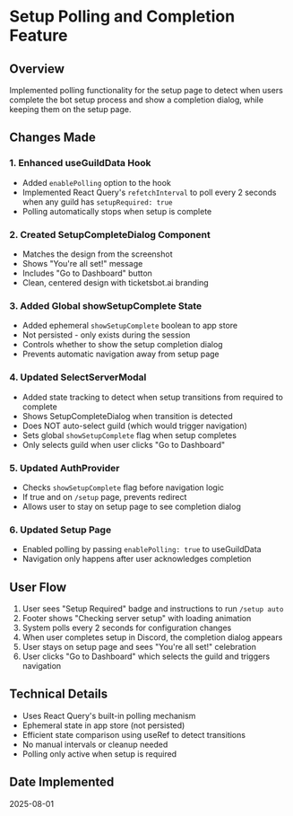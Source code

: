 # Setup Polling and Completion Feature

## Overview
Implemented polling functionality for the setup page to detect when users complete the bot setup process and show a completion dialog, while keeping them on the setup page.

## Changes Made

### 1. Enhanced useGuildData Hook
- Added `enablePolling` option to the hook
- Implemented React Query's `refetchInterval` to poll every 2 seconds when any guild has `setupRequired: true`
- Polling automatically stops when setup is complete

### 2. Created SetupCompleteDialog Component
- Matches the design from the screenshot
- Shows "You're all set!" message
- Includes "Go to Dashboard" button
- Clean, centered design with ticketsbot.ai branding

### 3. Added Global showSetupComplete State
- Added ephemeral `showSetupComplete` boolean to app store
- Not persisted - only exists during the session
- Controls whether to show the setup completion dialog
- Prevents automatic navigation away from setup page

### 4. Updated SelectServerModal
- Added state tracking to detect when setup transitions from required to complete
- Shows SetupCompleteDialog when transition is detected
- Does NOT auto-select guild (which would trigger navigation)
- Sets global `showSetupComplete` flag when setup completes
- Only selects guild when user clicks "Go to Dashboard"

### 5. Updated AuthProvider
- Checks `showSetupComplete` flag before navigation logic
- If true and on `/setup` page, prevents redirect
- Allows user to stay on setup page to see completion dialog

### 6. Updated Setup Page
- Enabled polling by passing `enablePolling: true` to useGuildData
- Navigation only happens after user acknowledges completion

## User Flow
1. User sees "Setup Required" badge and instructions to run `/setup auto`
2. Footer shows "Checking server setup" with loading animation
3. System polls every 2 seconds for configuration changes
4. When user completes setup in Discord, the completion dialog appears
5. User stays on setup page and sees "You're all set!" celebration
6. User clicks "Go to Dashboard" which selects the guild and triggers navigation

## Technical Details
- Uses React Query's built-in polling mechanism
- Ephemeral state in app store (not persisted)
- Efficient state comparison using useRef to detect transitions
- No manual intervals or cleanup needed
- Polling only active when setup is required

## Date Implemented
2025-08-01